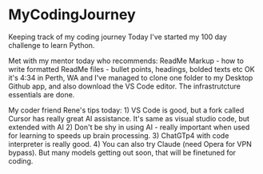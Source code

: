 # MyCodingJourney
Keeping track of my coding journey
Today I've started my 100 day challenge to learn Python. 

Met with my mentor today who recommends: ReadMe Markup - how to write formatted ReadMe files - bullet points, headings, bolded texts etc
OK it's 4:34 in Perth, WA and I've managed to clone one folder to my Desktop Github app, and also download the VS Code editor. The infrastrutcture essentials are done.

My coder friend Rene's tips today: 1) VS Code is good, but a fork called Cursor has really great AI assistance. It's same as visual studio code, but extended with AI
2) Don't be shy in using AI - really important when used for learning to speeds up brain processing. 3) ChatGTp4 with code interpreter is really good. 4) You can also try Claude (need Opera for VPN bypass). But many models getting out soon, that will be finetuned for coding.
